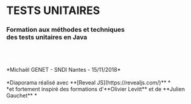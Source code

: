# TESTS UNITAIRES

### Formation aux méthodes et techniques</br> des tests unitaires en Java
</br>
</br>
</br>
*Michaël GENET - SNDI Nantes - 15/11/2018*
</br></br>
*Diaporama réalisé avec **[Reveal JS](https://revealjs.com/)** *
</br>
*et fortement inspiré des formations d'**Olivier Levitt** et de **Julien Gauchet** * 